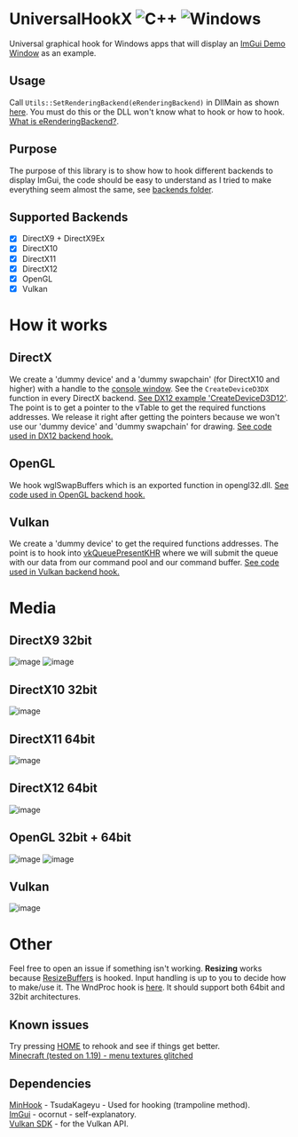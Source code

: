 # UniversalHookX ![C++](https://img.shields.io/badge/language-C%2B%2B-%23f34b7d.svg) ![Windows](https://img.shields.io/badge/platform-Windows-0078d7.svg)
Universal graphical hook for Windows apps that will display an [ImGui Demo Window](https://github.com/bruhmoment21/UniversalHookX/blob/8bb97657c53a802d7db20feec65cd43ed8bfe0c8/UniversalHookX/src/dependencies/imgui/imgui_demo.cpp#L266) as an example.

## Usage
Call `Utils::SetRenderingBackend(eRenderingBackend)` in DllMain as shown [here](https://github.com/bruhmoment21/UniversalHookX/blob/main/UniversalHookX/src/dllmain.cpp#L18).
You must do this or the DLL won't know what to hook or how to hook. [What is eRenderingBackend?](https://github.com/bruhmoment21/UniversalHookX/blob/main/UniversalHookX/src/utils/utils.hpp#L3).

## Purpose
The purpose of this library is to show how to hook different backends to display ImGui, the code should be easy to understand as I tried to make everything seem almost the same, see [backends folder](https://github.com/bruhmoment21/UniversalHookX/tree/main/UniversalHookX/src/hooks/backend).

## Supported Backends
- [x] DirectX9 + DirectX9Ex
- [x] DirectX10
- [x] DirectX11
- [x] DirectX12
- [x] OpenGL
- [x] Vulkan

# How it works
## DirectX
We create a 'dummy device' and a 'dummy swapchain' (for DirectX10 and higher) with a handle to the [console window](https://docs.microsoft.com/en-us/windows/console/getconsolewindow). See the `CreateDeviceD3DX` function in every DirectX backend. [See DX12 example 'CreateDeviceD3D12'](https://github.com/bruhmoment21/UniversalHookX/blob/main/UniversalHookX/src/hooks/backend/dx12/hook_directx12.cpp#L41-L76). The point is to get a pointer to the vTable to get the required functions addresses. We release it right after getting the pointers because we won't use our 'dummy device' and 'dummy swapchain' for drawing. [See code used in DX12 backend hook.](https://github.com/bruhmoment21/UniversalHookX/blob/main/UniversalHookX/src/hooks/backend/dx12/hook_directx12.cpp#L220-L265)
## OpenGL
We hook wglSwapBuffers which is an exported function in opengl32.dll. [See code used in OpenGL backend hook.](https://github.com/bruhmoment21/UniversalHookX/blob/main/UniversalHookX/src/hooks/backend/opengl/hook_opengl.cpp#L55-L60)
## Vulkan
We create a 'dummy device' to get the required functions addresses. The point is to hook into [vkQueuePresentKHR](https://www.khronos.org/registry/vulkan/specs/1.3-extensions/man/html/vkQueuePresentKHR.html) where we will submit the queue with our data from our command pool and our command buffer. [See code used in Vulkan backend hook.](https://github.com/bruhmoment21/UniversalHookX/blob/main/UniversalHookX/src/hooks/backend/vulkan/hook_vulkan.cpp#L301-L312)

# Media
## DirectX9 32bit
![image](https://user-images.githubusercontent.com/53657322/173915161-0c683d0f-7a50-4272-ad4d-3b4e1aaa7939.png)
![image](https://user-images.githubusercontent.com/53657322/173915463-4d19c09c-ab47-443c-9efa-2af49decd3aa.png)
## DirectX10 32bit
![image](https://user-images.githubusercontent.com/53657322/173996412-d842d04c-6ed9-4cd8-87b3-e83fca8dfabe.png)
## DirectX11 64bit
![image](https://user-images.githubusercontent.com/53657322/173915680-598f9a9c-9f63-457d-a9dd-ee5b04da1f31.png)
## DirectX12 64bit
![image](https://user-images.githubusercontent.com/53657322/173922887-f56629da-58bd-4ce6-b818-211c74cad6ab.png)
## OpenGL 32bit + 64bit
![image](https://user-images.githubusercontent.com/53657322/174028360-a59d71e8-de1a-4e79-8df4-8dd40b10775e.png)
![image](https://user-images.githubusercontent.com/53657322/174029463-a7e24813-850b-4261-86b7-4c26fb18a34b.png)
## Vulkan
![image](https://user-images.githubusercontent.com/53657322/175804247-681dd228-5d18-462a-82e4-bd9eab90bdcb.png)

# Other
Feel free to open an issue if something isn't working. **Resizing** works because [ResizeBuffers](https://docs.microsoft.com/en-us/windows/win32/api/dxgi/nf-dxgi-idxgiswapchain-resizebuffers) is hooked. Input handling is up to you to decide how to make/use it. The WndProc hook is [here](https://github.com/bruhmoment21/UniversalHookX/blob/main/UniversalHookX/src/hooks/hooks.cpp#L41). It should support both 64bit and 32bit architectures.

## Known issues
Try pressing [HOME](https://github.com/bruhmoment21/UniversalHookX/blob/main/UniversalHookX/src/hooks/hooks.cpp#L45-L48) to rehook and see if things get better.  
[Minecraft (tested on 1.19) - menu textures glitched](https://user-images.githubusercontent.com/53657322/174030423-aa92e780-057e-451d-9d60-ddd20f668d03.png)

## Dependencies
[MinHook](https://github.com/TsudaKageyu/minhook) - TsudaKageyu - Used for hooking (trampoline method).  
[ImGui](https://github.com/ocornut/imgui) - ocornut - self-explanatory.  
[Vulkan SDK](https://vulkan.lunarg.com/) - for the Vulkan API.
